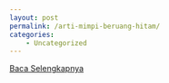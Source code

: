 ```yaml
---
layout: post
permalink: /arti-mimpi-beruang-hitam/
categories:
    - Uncategorized
---
```


[Baca Selengkapnya](/07)